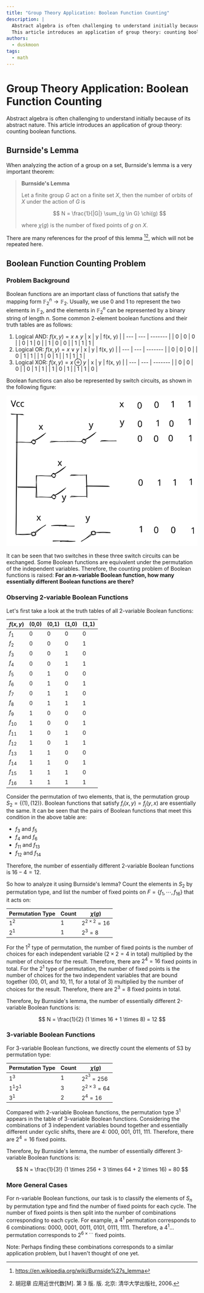 ```yaml
---
title: "Group Theory Application: Boolean Function Counting"
description: |
  Abstract algebra is often challenging to understand initially because of its abstract nature.
  This article introduces an application of group theory: counting boolean functions.
authors:
  - duskmoon
tags:
  - math
---
```


# Group Theory Application: Boolean Function Counting

Abstract algebra is often challenging to understand initially because of its abstract nature.
This article introduces an application of group theory: counting boolean functions.

<!-- truncate -->

## Burnside's Lemma

When analyzing the action of a group on a set, Burnside's lemma is a very important theorem:

> **Burnside's Lemma**
>
> Let a finite group $G$ act on a finite set $X$, then the number of orbits of $X$ under the action of $G$ is
>
> $$
> N = \frac{1}{|G|} \sum_{g \in G} \chi(g)
> $$
>
> where $\chi(g)$ is the number of fixed points of $g$ on $X$.

There are many references for the proof of this lemma [^1][^2], which will not be repeated here.

## Boolean Function Counting Problem

### Problem Background

Boolean functions are an important class of functions that satisfy the mapping form $\mathbb{F}_2^n \to \mathbb{F}_2$. Usually, we use 0 and 1 to represent the two elements in $\mathbb{F}_2$, and the elements in $\mathbb{F}_2^n$ can be represented by a binary string of length $n$. Some common 2-element boolean functions and their truth tables are as follows:

1. Logical AND: $f(x, y) = x \land y$
   | x   | y   | f(x, y) |
   | --- | --- | ------- |
   | 0   | 0   | 0       |
   | 0   | 1   | 0       |
   | 1   | 0   | 0       |
   | 1   | 1   | 1       |
2. Logical OR: $f(x, y) = x \lor y$
   | x   | y   | f(x, y) |
   | --- | --- | ------- |
   | 0   | 0   | 0       |
   | 0   | 1   | 1       |
   | 1   | 0   | 1       |
   | 1   | 1   | 1       |
3. Logical XOR: $f(x, y) = x \oplus y$
   | x   | y   | f(x, y) |
   | --- | --- | ------- |
   | 0   | 0   | 0       |
   | 0   | 1   | 1       |
   | 1   | 0   | 1       |
   | 1   | 1   | 0       |

Boolean functions can also be represented by switch circuits, as shown in the following figure:

![The boolean function represented by switch circuits](../../../../../blog/2023/04-23-group-theory-application-boolean-function-counting/boolean-circuit.excalidraw.svg)

It can be seen that two switches in these three switch circuits can be exchanged. Some Boolean functions are equivalent under the permutation of the independent variables. Therefore, the counting problem of Boolean functions is raised: **For an $n$-variable Boolean function, how many essentially different Boolean functions are there?**

### Observing 2-variable Boolean Functions

Let's first take a look at the truth tables of all 2-variable Boolean functions:

| $f(x, y)$ | (0,0) | (0,1) | (1,0) | (1,1) |
| --------- | ----- | ----- | ----- | ----- |
| $f_{1}$   | 0     | 0     | 0     | 0     |
| $f_{2}$   | 0     | 0     | 0     | 1     |
| $f_{3}$   | 0     | 0     | 1     | 0     |
| $f_{4}$   | 0     | 0     | 1     | 1     |
| $f_{5}$   | 0     | 1     | 0     | 0     |
| $f_{6}$   | 0     | 1     | 0     | 1     |
| $f_{7}$   | 0     | 1     | 1     | 0     |
| $f_{8}$   | 0     | 1     | 1     | 1     |
| $f_{9}$   | 1     | 0     | 0     | 0     |
| $f_{10}$  | 1     | 0     | 0     | 1     |
| $f_{11}$  | 1     | 0     | 1     | 0     |
| $f_{12}$  | 1     | 0     | 1     | 1     |
| $f_{13}$  | 1     | 1     | 0     | 0     |
| $f_{14}$  | 1     | 1     | 0     | 1     |
| $f_{15}$  | 1     | 1     | 1     | 0     |
| $f_{16}$  | 1     | 1     | 1     | 1     |

Consider the permutation of two elements, that is, the permutation group $S_2 = \{ (1), (12) \}$. Boolean functions that satisfy $f_i (x, y) = f_j (y, x)$ are essentially the same. It can be seen that the pairs of Boolean functions that meet this condition in the above table are:

- $f_3$ and $f_5$
- $f_4$ and $f_6$
- $f_{11}$ and $f_{13}$
- $f_{12}$ and $f_{14}$

Therefore, the number of essentially different 2-variable Boolean functions is $16 - 4 = 12$.

So how to analyze it using Burnside's lemma? Count the elements in $S_2$ by permutation type, and list the number of fixed points on $F = \{ f_1, \cdots, f_{16} \}$ that it acts on:

| Permutation Type | Count | $\chi(g)$             |
| ---------------- | ----- | --------------------- |
| $1^2$            | 1     | $2^{2 \times 2} = 16$ |
| $2^1$            | 1     | $2^3 = 8$             |

For the $1^2$ type of permutation, the number of fixed points is the number of choices for each independent variable ($2 \times 2 = 4$ in total) multiplied by the number of choices for the result. Therefore, there are $2^4 = 16$ fixed points in total. For the $2^1$ type of permutation, the number of fixed points is the number of choices for the two independent variables that are bound together (00, 01, and 10, 11, for a total of $3$) multiplied by the number of choices for the result. Therefore, there are $2^3 = 8$ fixed points in total.

Therefore, by Burnside's lemma, the number of essentially different 2-variable Boolean functions is:

$$
N = \frac{1}{2} (1 \times 16 + 1 \times 8) = 12
$$

### 3-variable Boolean Functions

For 3-variable Boolean functions, we directly count the elements of S3 by permutation type:

| Permutation Type | Count | $\chi(g)$             |
| ---------------- | ----- | --------------------- |
| $1^3$            | 1     | $2^{2^3} = 256$       |
| $1^1 2^1$        | 3     | $2^{2 \times 3} = 64$ |
| $3^1$            | 2     | $2^4 = 16$            |

Compared with 2-variable Boolean functions, the permutation type $3^1$ appears in the table of 3-variable Boolean functions. Considering the combinations of 3 independent variables bound together and essentially different under cyclic shifts, there are 4: 000, 001, 011, 111. Therefore, there are $2^4 = 16$ fixed points.

Therefore, by Burnside's lemma, the number of essentially different 3-variable Boolean functions is:

$$
N = \frac{1}{3!} (1 \times 256 + 3 \times 64 + 2 \times 16) = 80
$$

### More General Cases

For n-variable Boolean functions, our task is to classify the elements of $S_n$ by permutation type and find the number of fixed points for each cycle. The number of fixed points is then split into the number of combinations corresponding to each cycle. For example, a $4^1$ permutation corresponds to 6 combinations: 0000, 0001, 0011, 0101, 0111, 1111. Therefore, a $4^1...$ permutation corresponds to $2^{6 \times \cdots}$ fixed points.

Note: Perhaps finding these combinations corresponds to a similar application problem, but I haven't thought of one yet.

[^1]: https://en.wikipedia.org/wiki/Burnside%27s_lemma
[^2]: 胡冠章 应用近世代数[M]. 第 3 版. 版. 北京: 清华大学出版社, 2006.